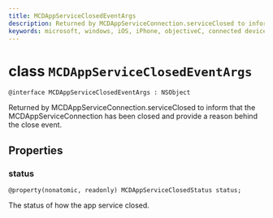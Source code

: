 ```yaml
---
title: MCDAppServiceClosedEventArgs
description: Returned by MCDAppServiceConnection.serviceClosed to inform that the MCDAppServiceConnection has been closed and provide a reason behind the close event.
keywords: microsoft, windows, iOS, iPhone, objectiveC, connected devices, Project Rome
---
```


# class `MCDAppServiceClosedEventArgs` 

```
@interface MCDAppServiceClosedEventArgs : NSObject
```  

Returned by MCDAppServiceConnection.serviceClosed to inform that the MCDAppServiceConnection has been closed and provide a reason behind the close event.

## Properties

### status
`@property(nonatomic, readonly) MCDAppServiceClosedStatus status;`

The status of how the app service closed.